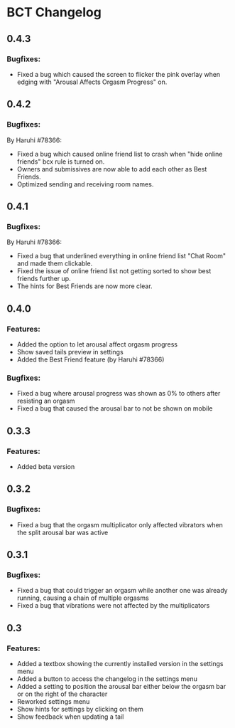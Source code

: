 # BCT Changelog
## 0.4.3
### Bugfixes:
- Fixed a bug which caused the screen to flicker the pink overlay when edging with "Arousal Affects Orgasm Progress" on.

## 0.4.2
### Bugfixes:
By Haruhi #78366:
- Fixed a bug which caused online friend list to crash when "hide online friends" bcx rule is turned on.
- Owners and submissives are now able to add each other as Best Friends.
- Optimized sending and receiving room names.

## 0.4.1
### Bugfixes:
By Haruhi #78366: 
- Fixed a bug that underlined everything in online friend list "Chat Room" and made them clickable.
- Fixed the issue of online friend list not getting sorted to show best friends further up.
- The hints for Best Friends are now more clear.

## 0.4.0
### Features:
- Added the option to let arousal affect orgasm progress
- Show saved tails preview in settings
- Added the Best Friend feature (by Haruhi #78366)

### Bugfixes:
- Fixed a bug where arousal progress was shown as 0% to others after resisting an orgasm
- Fixed a bug that caused the arousal bar to not be shown on mobile

## 0.3.3
### Features:
- Added beta version

## 0.3.2
### Bugfixes:
- Fixed a bug that the orgasm multiplicator only affected vibrators when the split arousal bar was active

## 0.3.1
### Bugfixes:
- Fixed a bug that could trigger an orgasm while another one was already running, causing a chain of multiple orgasms
- Fixed a bug that vibrations were not affected by the multiplicators

## 0.3
### Features:
- Added a textbox showing the currently installed version in the settings menu
- Added a button to access the changelog in the settings menu
- Added a setting to position the arousal bar either below the orgasm bar or on the right of the character
- Reworked settings menu
- Show hints for settings by clicking on them
- Show feedback when updating a tail
